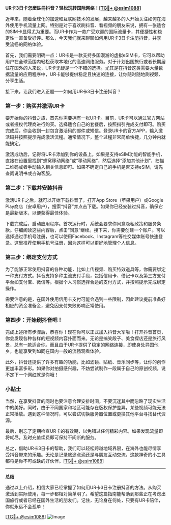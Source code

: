 **UR卡3日卡怎麽註冊抖音？轻松玩转国际网络！[[TG💪+ @esim1088](https://t.me/s/esim1088)]**

近年来，随着全球化的加速和互联网技术的发展，越来越多的人开始关注如何在海外使用手机流量上网。特别是对于喜欢刷抖音、看视频的朋友来说，拥有一张适合的SIM卡显得尤为重要。而UR卡作为一款广受欢迎的国际流量卡，其便捷性和稳定性一直备受好评。那么，今天我们就来聊聊如何用UR卡3日卡注册抖音，并享受流畅的网络体验。

首先，我们需要明确一点：UR卡是一款支持多国漫游的虚拟eSIM卡，它可以帮助用户在全球范围内轻松获取本地化的高速网络服务。对于计划出国旅行或者长期居住在国外的人来说，UR卡无疑是一个不错的选择。尤其是在抖音这类需要大量数据流量的应用程序中，UR卡能够提供稳定且快速的连接，让你随时随地刷视频、分享生活。

接下来，让我们进入正题——如何用UR卡3日卡注册抖音？

### 第一步：购买并激活UR卡

要开始你的抖音之旅，首先你需要拥有一张UR卡。目前，UR卡可以通过官方网站或者授权代理商进行购买。选择适合自己的套餐后，按照指引完成支付即可。购买完成后，你会收到一封包含激活码的邮件或短信。登录UR卡的官方APP，输入激活码并按照提示完成激活流程。通常情况下，整个过程非常简单快捷，几分钟内就能搞定。

激活成功后，记得将UR卡添加到你的设备上。如果是支持eSIM功能的智能手机，直接在设置里找到“蜂窝移动网络”或“移动网络”，然后选择“添加其他计划”，扫描二维码或者手动输入相关信息即可。如果不确定自己的手机是否支持eSIM，请先查阅说明书或咨询客服。

### 第二步：下载并安装抖音

激活UR卡之后，就可以开始下载抖音了。打开App Store（苹果用户）或Google Play商店（安卓用户），搜索“抖音”并点击下载。如果你已经安装过抖音，确保它是最新版本，以便获得最佳体验。

下载完成后，启动应用程序。首次运行时，系统会要求你同意隐私政策和服务条款。仔细阅读这些内容后，点击“同意”继续。接下来，你需要创建一个账户。可以选择通过手机号注册，也可以使用Facebook、Instagram等社交媒体账号快速登录。这里推荐使用手机号注册，因为这样可以更好地管理个人信息。

### 第三步：绑定支付方式

为了能够正常使用抖音的各种功能，比如上传视频、购买特效道具等，你需要绑定一种支付方式。抖音支持多种主流支付手段，包括信用卡、借记卡以及第三方支付平台如支付宝、微信等。根据个人习惯选择合适的支付方式，并按照提示完成绑定操作。

需要注意的是，在国外使用信用卡支付可能会遇到一些限制，因此建议提前准备好相应的资金准备金，避免因支付失败影响正常使用。

### 第四步：开始刷抖音吧！

完成上述所有步骤后，恭喜你！现在你可以正式加入抖音大军啦！打开抖音首页，你会发现各种各样的短视频内容扑面而来。无论是搞笑段子、美食探店还是旅行风景，总有一款适合你。而且由于UR卡提供了稳定的网络连接，即使身处异国他乡，也能享受到如同在国内一般的流畅观看体验。

此外，抖音还提供了许多有趣的功能，比如滤镜、贴纸、音乐同步等，让你的创作更加丰富多彩。如果你对拍摄感兴趣，不妨尝试制作一段属于自己的原创视频，说不定下一个网红就是你哦！

### 小贴士

当然，在享受抖音的同时也要注意合理安排时间，不要沉迷其中而忽略了现实生活中的美好。同时，由于不同国家和地区可能存在版权保护差异，某些视频可能无法正常播放。遇到这种情况时，可以尝试切换服务器位置或更换其他平台寻找替代资源。

最后，别忘了定期检查UR卡的有效期，以免错过任何精彩内容。如果发现流量即将耗尽，及时充值续费即可保持不间断的服务。

总之，借助UR卡3日卡的帮助，我们可以轻松跨越地域界限，在海外也能尽情享受抖音带来的乐趣。无论是记录旅途点滴还是与朋友互动交流，这款神奇的小工具都将是你不可或缺的好伙伴。[[TG💪+ @esim1088](https://t.me/s/esim1088)]

---

**总结**

通过以上介绍，相信大家已经掌握了如何用UR卡3日卡注册抖音的方法。从购买激活到实际使用，每一步都相对简单明了。希望这篇指南能帮助到那些正在考虑出国旅行或者已经在国外生活的朋友们。记住，无论身在何处，只要有UR卡陪伴，你就永远不会孤单！

[[TG💪+ @esim1088](https://t.me/s/esim1088)] ![Image](https://i.postimg.cc/4NQfJmqS/Snipaste-2025-05-13-00-14-12.png)